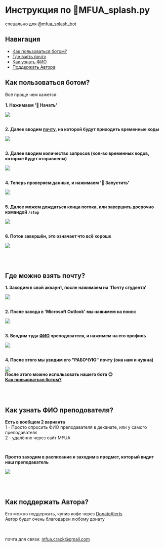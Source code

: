 # Инструкция по  🧨MFUA_splash.py
спецально для [@mfua_splash_bot](https://t.me/mfua_splash_bot)


## Навигация
* [Как пользоваться ботом?](#как-пользоваться-ботом)
* [Где взять почту](#где-можно-взять-почту)
* [Как узнать ФИО](#как-узнать-фио-преподователя)
* [Поддержать Автора](#как-поддержать-автора)

## Как пользоваться ботом?
Всё проще чем кажется <br>
<br><b>1. Нажимаем '🧨 Начать'</b> <br>

![](screenshots/use1.png)

<br><b>2. Далее вводим [почту](#где-можно-взять-почту), на которой будут приходить временные коды</b> <br>

![](screenshots/use2.png)

<br><b>3. Далее вводим количество запросов (кол-во временных кодов, которые будут отправлены)</b> <br>

![](screenshots/use3.png)

<br><b>4. Теперь проверяем данные, и нажимаем '🧨 Запустить'</b> <br>

![](screenshots/use4.png)

<br><b>5. Далее можем дождаться конца потока, или завершить досрочно командой <code>/stop</code></b> <br>

![](screenshots/use5.png)

<br><b>6. Поток завершён, это означает что всё хорошо</b> <br>

![](screenshots/use6.png)

<br><br>

## Где можно взять почту?
<b>1. Заходим в свой аккаунт, после нажимаем на 'Почту студента'</b> <br>

![](screenshots/Frame%201.png)

<br><b>2. После захода в 'Microsoft Outlook' мы нажимем на поиск</b> <br>

![](screenshots/Frame%202.png)

<br><b>3. Вводим туда [ФИО](#как-узнать-фио-преподователя) преподователя, и нажимем на его профиль</b> <br>

![](screenshots/Frame%203.png)

<br><b>4. После этого мы увидим его "РАБОЧУЮ" почту (она нам и нужна)</b> <br>

![](screenshots/Frame%204.png)
<br><b>После этого можно использовать нашего бота 😉</b> <br>
<b>[Как пользоваться ботом?](#как-пользоваться-ботом)</b> <br>

<br><br>

## Как узнать ФИО преподователя?
<b>Есть в вообщем 2 варианта</b> <br>
1 - Просто спросить ФИО преподавателя в деканате, или у самого преподавателя <br>
2 - удалённо через сайт MFUA <br>

<br>

<b>Просто заходим в расписание и заходим в предмет, который видит наш преподаватель</b> <br>

![](screenshots/Frame%200.png)

<br><br>

## Как поддержать Автора?
Его можно поддержать, купив кофе через [DonateAlerts](https://www.donationalerts.com/r/tot_camyi_coder) <br>
Автор будет очень благодарен любому донату <br>

<br><br>
почта для связи: mfua.crack@gmail.com
